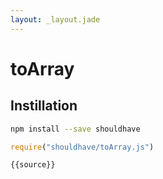 ```yaml
---
layout: _layout.jade
---
```


# toArray

## Instillation

```sh
npm install --save shouldhave
```

```js
require("shouldhave/toArray.js")
```

```js
{{source}}
```